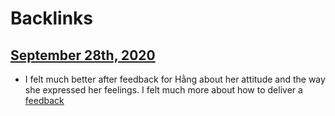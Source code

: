 
# Backlinks
## [September 28th, 2020](<September 28th, 2020.md>)
- I felt much better after feedback for Hằng about her attitude and the way she expressed her feelings. I felt much more about how to deliver a [feedback](<feedback.md>)

